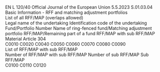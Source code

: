 EN  L 120/40 Official Journal of the European Union 5.5.2023
 S.01.03.04  
Basic Information - RFF and matching adjustment portfolios  
List of all RFF/MAP (overlaps allowed)  
Legal name of the 
undertaking  Identification code of 
the undertaking  Fund/Portfolio 
Number  Name of ring-fenced 
fund/Matching 
adjustment 
portfolio  RFF/MAP/Remaining 
part of a fund  RFF/MAP with sub 
RFF/MAP  Material  Article 304  
C0010  C0020  C0040  C0050  C0060  C0070  C0080  C0090  
List of RFF/MAP with sub RFF/MAP  
Number of RFF/MAP 
with sub RFF/MAP  Number of sub 
RFF/MAP  Sub RFF/MAP  
C0100  C0110  C0120